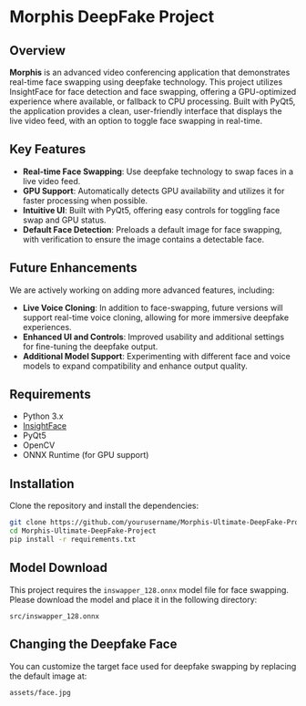 # Morphis DeepFake Project

## Overview
**Morphis** is an advanced video conferencing application that demonstrates real-time face swapping using deepfake technology. This project utilizes InsightFace for face detection and face swapping, offering a GPU-optimized experience where available, or fallback to CPU processing. Built with PyQt5, the application provides a clean, user-friendly interface that displays the live video feed, with an option to toggle face swapping in real-time.

## Key Features
- **Real-time Face Swapping**: Use deepfake technology to swap faces in a live video feed.
- **GPU Support**: Automatically detects GPU availability and utilizes it for faster processing when possible.
- **Intuitive UI**: Built with PyQt5, offering easy controls for toggling face swap and GPU status.
- **Default Face Detection**: Preloads a default image for face swapping, with verification to ensure the image contains a detectable face.

## Future Enhancements
We are actively working on adding more advanced features, including:
- **Live Voice Cloning**: In addition to face-swapping, future versions will support real-time voice cloning, allowing for more immersive deepfake experiences.
- **Enhanced UI and Controls**: Improved usability and additional settings for fine-tuning the deepfake output.
- **Additional Model Support**: Experimenting with different face and voice models to expand compatibility and enhance output quality.

## Requirements
- Python 3.x
- [InsightFace](https://github.com/deepinsight/insightface)
- PyQt5
- OpenCV
- ONNX Runtime (for GPU support)

## Installation
Clone the repository and install the dependencies:

```bash
git clone https://github.com/yourusername/Morphis-Ultimate-DeepFake-Project.git
cd Morphis-Ultimate-DeepFake-Project
pip install -r requirements.txt
```

## Model Download
This project requires the `inswapper_128.onnx` model file for face swapping. Please download the model and place it in the following directory:

```plaintext
src/inswapper_128.onnx
```

## Changing the Deepfake Face
You can customize the target face used for deepfake swapping by replacing the default image at:

```plaintext
assets/face.jpg
```
